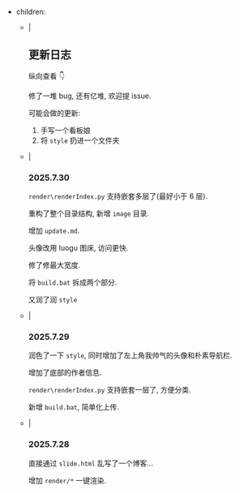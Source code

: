 - children:
    - |
        ## 更新日志

        纵向查看 👇

        修了一堆 bug, 还有亿堆, 欢迎提 issue.

        可能会做的更新:

        1. 手写一个看板娘
        2. 将 `style` 扔进一个文件夹

    - |
        ### 2025.7.30

        `render\renderIndex.py` 支持嵌套多层了(最好小于 6 层).

        重构了整个目录结构, 新增 `image` 目录.

        增加 `update.md`.

        头像改用 luogu 图床, 访问更快.

        修了修最大宽度.

        将 `build.bat` 拆成两个部分.

        又润了润 `style`

    - |
        ### 2025.7.29

        润色了一下 `style`, 同时增加了左上角我帅气的头像和朴素导航栏.

        增加了底部的作者信息.

        `render\renderIndex.py` 支持嵌套一层了, 方便分类.

        新增 `build.bat`, 简单化上传.

    - |
        ### 2025.7.28

        直接通过 `slide.html` 乱写了一个博客...

        增加 `render/*` 一键渲染.
